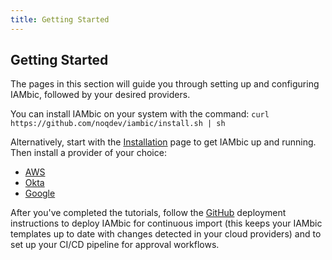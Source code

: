 ```yaml
---
title: Getting Started
---
```


## Getting Started

The pages in this section will guide you through setting up and configuring IAMbic, followed by your desired providers.

You can install IAMbic on your system with the command: `curl https://github.com/noqdev/iambic/install.sh | sh`

Alternatively, start with the [Installation](/getting_started/install_and_configure) page to get IAMbic up and running. Then install a provider
of your choice:

* [AWS](/getting_started/aws)
* [Okta](/getting_started/okta)
* [Google](/getting_started/google)

After you've completed the tutorials, follow the [GitHub](/getting_started/github) deployment instructions to deploy IAMbic for continuous import (this keeps your IAMbic templates up to date with changes detected in your cloud providers) and to set up your CI/CD pipeline for approval workflows.
